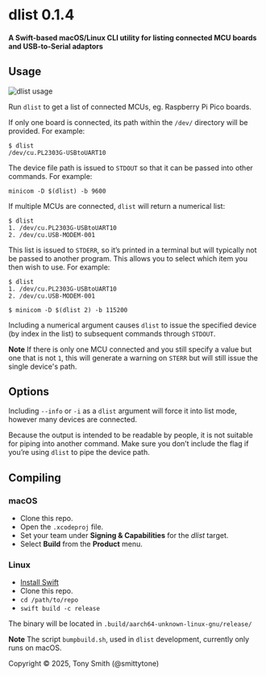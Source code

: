 # dlist 0.1.4

#### A Swift-based macOS/Linux CLI utility for listing connected MCU boards and USB-to-Serial adaptors

## Usage

![dlist usage](imagess/terminal.webp)

Run `dlist` to get a list of connected MCUs, eg. Raspberry Pi Pico boards.

If only one board is connected, its path within the `/dev/` directory will be provided. For example:

```shell
$ dlist
/dev/cu.PL2303G-USBtoUART10
```

The device file path is issued to `STDOUT` so that it can be passed into other  commands. For example:

```shell
minicom -D $(dlist) -b 9600
```

If multiple MCUs are connected, `dlist` will return a numerical list:

```shell
$ dlist
1. /dev/cu.PL2303G-USBtoUART10
2. /dev/cu.USB-MODEM-001
```

This list is issued to `STDERR`, so it’s printed in a terminal but will typically not be passed to another program. This allows you to select which item you then wish to use. For example:

```shell
$ dlist
1. /dev/cu.PL2303G-USBtoUART10
2. /dev/cu.USB-MODEM-001

$ minicom -D $(dlist 2) -b 115200
```

Including a numerical argument causes `dlist` to issue the specified device (by index in the list) to subsequent commands through `STDOUT`.

**Note** If there is only one MCU connected and you still specify a value but one that is not `1`, this will generate a warning on `STERR` but will still issue the single device's path.

## Options

Including `--info` or `-i` as a `dlist` argument will force it into list mode, however many devices are connected. 

Because the output is intended to be readable by people, it is not suitable for piping into another command. Make sure you don’t include the flag if you’re using `dlist` to pipe the device path.

## Compiling

### macOS

* Clone this repo.
* Open the `.xcodeproj` file.
* Set your team under **Signing & Capabilities** for the *dlist* target.
* Select **Build** from the **Product** menu.

### Linux

* [Install Swift](https://www.swift.org/install/linux/)
* Clone this repo.
* `cd /path/to/repo`
* `swift build -c release`

The binary will be located in `.build/aarch64-unknown-linux-gnu/release/`

**Note** The script `bumpbuild.sh`, used in `dlist` development, currently only runs on macOS.

Copyright © 2025, Tony Smith (@smittytone)
